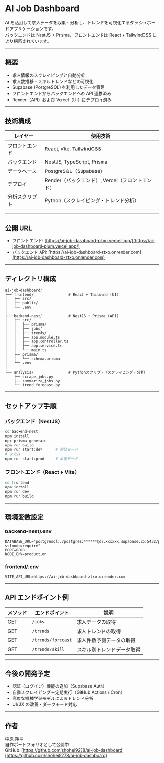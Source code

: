 # AI Job Dashboard

AI を活用して求人データを収集・分析し、トレンドを可視化するダッシュボードアプリケーションです。  
バックエンドは NestJS + Prisma、フロントエンドは React + TailwindCSS により構築されています。

---

## 概要

- 求人情報のスクレイピングと自動分析
- 求人数推移・スキルトレンドなどの可視化
- Supabase (PostgreSQL) を利用したデータ管理
- フロントエンドからバックエンドへの API 連携済み
- Render（API）および Vercel（UI）にデプロイ済み

---

## 技術構成

| レイヤー | 使用技術 |
|----------|-----------|
| フロントエンド | React, Vite, TailwindCSS |
| バックエンド | NestJS, TypeScript, Prisma |
| データベース | PostgreSQL（Supabase） |
| デプロイ | Render（バックエンド）, Vercel（フロントエンド） |
| 分析スクリプト | Python（スクレイピング・トレンド分析） |

---

## 公開 URL

- フロントエンド: [https://ai-job-dashboard-plum.vercel.app/](https://ai-job-dashboard-plum.vercel.app/)
- バックエンド API: [https://ai-job-dashboard-ztxo.onrender.com](https://ai-job-dashboard-ztxo.onrender.com)

---

## ディレクトリ構成

```
ai-job-dashboard/
├── frontend/                # React + Tailwind (UI)
│   ├── src/
│   ├── public/
│   └── .env
│
├── backend-nest/            # NestJS + Prisma (API)
│   ├── src/
│   │   ├── prisma/
│   │   ├── jobs/
│   │   ├── trends/
│   │   ├── app.module.ts
│   │   ├── app.controller.ts
│   │   ├── app.service.ts
│   │   └── main.ts
│   ├── prisma/
│   │   └── schema.prisma
│   └── .env
│
└── analysis/                # Pythonスクリプト（スクレイピング・分析）
    ├── scrape_jobs.py
    ├── summarize_jobs.py
    └── trend_forecast.py
```

---

## セットアップ手順

### バックエンド（NestJS）

```bash
cd backend-nest
npm install
npx prisma generate
npm run build
npm run start:dev      # 開発モード
# または
npm run start:prod     # 本番モード
```

### フロントエンド（React + Vite）

```bash
cd frontend
npm install
npm run dev
npm run build
```

---

## 環境変数設定

### backend-nest/.env

```
DATABASE_URL="postgresql://postgres:******@db.xxxxxx.supabase.co:5432/postgres?sslmode=require"
PORT=8080
NODE_ENV=production
```

### frontend/.env

```
VITE_API_URL=https://ai-job-dashboard-ztxo.onrender.com
```

---

## API エンドポイント例

| メソッド | エンドポイント | 説明 |
|----------|----------------|------|
| GET | `/jobs` | 求人データの取得 |
| GET | `/trends` | 求人トレンドの取得 |
| GET | `/trends/forecast` | 求人件数予測データの取得 |
| GET | `/trends/skill` | スキル別トレンドデータ取得 |

---

## 今後の開発予定

- 認証（ログイン）機能の追加（Supabase Auth）
- 自動スクレイピング＋定期実行（GitHub Actions / Cron）
- 高度な機械学習モデルによるトレンド分析
- UI/UX の改善・ダークモード対応

---

## 作者

中原 翔平  
自作ポートフォリオとして公開中  
GitHub: [https://github.com/shohei9278/ai-job-dashboard](https://github.com/shohei9278/ai-job-dashboard)
